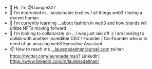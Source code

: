 - 👋 Hi, I’m @Lboogie327
- 👀 I’m interested in ...sustainable textiles / all things web3 / being a decent human
- 🌱 I’m currently learning ...about fashion in web3 and how brands will utilize NFTs moving forward
- 💞️ I’m looking to collaborate on ...I was just laid off :( I am looking to collab with another incredible CEO / Founder / Co-Founder who is in need of an amazing web3 Executive Assistant
- 📫 How to reach me ...laurenadelman@gmail.com twiiter: https://twitter.com/laurenadelman7 LinkedIn: https://www.linkedin.com/in/laurenadelman/

<!---
Lboogie327/Lboogie327 is a ✨ special ✨ repository because its `README.md` (this file) appears on your GitHub profile.
You can click the Preview link to take a look at your changes.
--->
